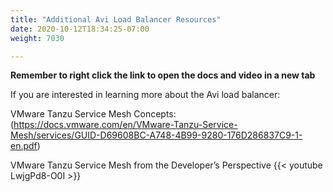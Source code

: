 ```yaml
---
title: "Additional Avi Load Balancer Resources"
date: 2020-10-12T18:34:25-07:00
weight: 7030

---
```


**Remember to right click the link to open the  docs and video in a new tab**   


If you are interested in learning more about the Avi load balancer:

VMware Tanzu Service Mesh Concepts: (https://docs.vmware.com/en/VMware-Tanzu-Service-Mesh/services/GUID-D69608BC-A748-4B99-9280-176D286837C9-1-en.pdf)

VMware Tanzu Service Mesh from the Developer’s Perspective {{< youtube LwjgPd8-O0I  >}}


